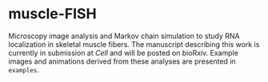 # muscle-FISH
Microscopy image analysis and Markov chain simulation to study RNA localization in skeletal muscle fibers. The manuscript describing this work is currently in submission at _Cell_ and will be posted on bioRxiv. Example images and animations derived from these analyses are presented in `examples`.
